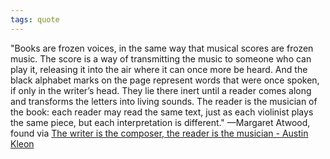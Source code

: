 ```yaml
---
tags: quote 
---
```


"Books are frozen voices, in the same way that musical scores are frozen music. The score is a way of transmitting the music to someone who can play it, releasing it into the air where it can once more be heard. And the black alphabet marks on the page represent words that were once spoken, if only in the writer’s head. They lie there inert until a reader comes along and transforms the letters into living sounds. The reader is the musician of the book: each reader may read the same text, just as each violinist plays the same piece, but each interpretation is different." —Margaret Atwood, found via [The writer is the composer, the reader is the musician - Austin Kleon](https://austinkleon.com/2023/04/06/the-writer-is-the-composer-the-reader-is-the-musician-of-the-book/)